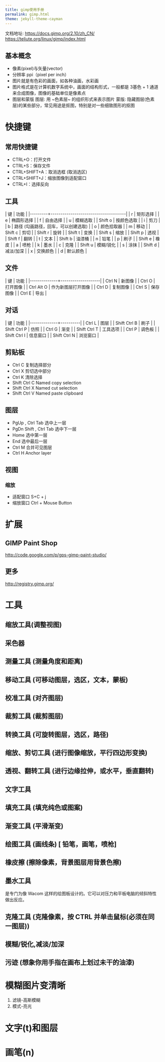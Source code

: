 ```yaml
---
title: gimp使用手册
permalink: gimp.html
theme: jekyll-theme-cayman
---
```


文档地址: https://docs.gimp.org/2.10/zh_CN/
https://teliute.org/linux/gimp/index.html

## 基本概念

- 像素(pixel)与矢量(vector)
- 分辨率 ppi（pixel per inch）
- 图片就是有色彩的画面，如各种油画，水彩画
- 图片格式是在计算机数字系统中，画面的结构形式，一般都是 3基色 + 1 通道 来合成图像，图像的基础单位是像素点  
- 图层和蒙版
    图层: 用 ~色素层~ 的组织形式来表示图片
    蒙版: 隐藏图层(色素层)的某些部分，常见用途是抠图，特别是对一些细致图形的抠图

# 快捷键
## 常用快捷键
 - CTRL+O：打开文件
 - CTRL+S：保存文件
 - CTRL+SHIFT+A：取消选框 (取消选区)
 - CTRL+SHIFT+J：缩放图像到适配窗口
 - CTRL+I：选择反向

## 工具
  | 键      | 功能                                 |
  |---------+--------------------------------------|
  | r       | 矩形选择                             |
  | e       | 椭圆形选择                           |
  | f       | 自由选择                             |
  | u       | 模糊选取                             |
  | Shift o | 按颜色选取                           |
  | i       | 剪刀                                 |
  | b       | 路径  (勾画路径，回车，可以创建选取) |
  | o       | 颜色拾取器                           |
  | m       | 移动                                 |
  | Shift c | 剪切                                 |
  | Shift r | 旋转                                 |
  | Shift t | 变换                                 |
  | Shift s | 缩放                                 |
  | Shift p | 透视                                 |
  | Shift f | 翻转                                 |
  | t       | 文本                                 |
  | Shift b | 油漆桶                               |
  | n       | 铅笔                                 |
  | p       | 刷子                                 |
  | Shift e | 橡皮                                 |
  | a       | 喷枪                                 |
  | k       | 墨水                                 |
  | c       | 克隆                                 |
  | Shift u | 模糊/锐化                            |
  | s       | 涂抹                                 |
  | Shift d | 减淡/加深                            |
  | x       | 交换颜色                             |
  | d       | 默认颜色                             |
## 文件

  | 键           | 功能               |
  |--------------+--------------------|
  | Ctrl N       | 新图像             |
  | Ctrl O       | 打开图像           |
  | Ctrl Alt O   | 作为新图层打开图像 |
  | Ctrl D       | 复制图像           |
  | Ctrl S       | 保存图像           |
  | Ctrl E       | 导出        |
## 对话

  | 键           | 功能     |
  |--------------+----------|
  | Ctrl L       | 图层     |
  | Shift Ctrl B | 刷子     |
  | Shift Ctrl P | 仿照     |
  | Ctrl G       | 渐变     |
  | Shift Ctrl T | 工具选项 |
  | Ctrl P       | 调色板   |
  | Shift Ctrl I | 信息窗口 |
  | Shift Ctrl N | 浏览窗口 |
## 剪贴板
   - Ctrl C 复制选择部分
   - Ctrl X 剪切选中部分
   - Ctrl K 清除选择
   - Shift Ctrl C Named copy selection
   - Shift Ctrl X Named cut selection
   - Shift Ctrl V Named paste clipboard
## 图层
   - PgUp , Ctrl Tab 选中上一层
   - PgDn Shift , Ctrl Tab 选中下一层
   - Home 选中第一层
   - End 选中最后一层
   - Ctrl M 合并可见图层
   - Ctrl H Anchor layer
## 视图
### 缩放

- 适配窗口 S+C + j
- 缩放窗口 Ctrl + Mouse Button

# 扩展
##  GIMP Paint Shop
   http://code.google.com/p/gps-gimp-paint-studio/
## 更多
   http://registry.gimp.org/

# 工具 
## 缩放工具(调整视图)
## 采色器
## 测量工具 (测量角度和距离)
## 移动工具 (可移动图层，选区，文本，蒙板)
## 校准工具 (对齐图层)
## 裁剪工具 (裁剪图层)
## 转换工具 (可旋转图层，选区，路径)
## 缩放、剪切工具 (进行图像缩放，平行四边形变换)
## 透视、翻转工具 (进行边缘拉伸，或水平，垂直翻转)
## 文字工具 
## 填充工具 (填充纯色或图案)
## 渐变工具 (平滑渐变)
## 绘图工具 (画线条) [ 铅笔，画笔，喷枪]
## 橡皮擦 (擦除像素，背景图层用背景色擦)
## 墨水工具
是专门为像 Wacom 这样的绘图板设计的。它可以对压力和平板电脑的倾斜特性做出反应。
## 克隆工具 (克隆像素，按 CTRL 并单击鼠标(必须在同一图层))
## 模糊/锐化,减淡/加深
## 污迹 (想象你用手指在画布上划过未干的油漆)
# 模糊图片变清晰   
  1. 滤镜-高斯模糊
  2. 模式-亮光

# 文字(t)和图层
# 画笔(n)

